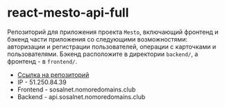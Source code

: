 # react-mesto-api-full
Репозиторий для приложения проекта `Mesto`, включающий фронтенд и бэкенд части приложения со следующими возможностями: авторизации и регистрации пользователей, операции с карточками и пользователями. Бэкенд расположите в директории `backend/`, а фронтенд - в `frontend/`. 

* [Ссылка на репозиторий](https://github.com/sosalnet/react-mesto-api-full)
* IP - 51.250.84.39
* Frontend - sosalnet.nomoredomains.club
* Backend - api.sosalnet.nomoredomains.club